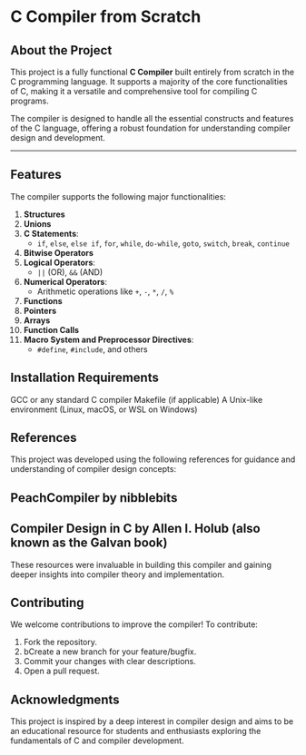 # C Compiler from Scratch

## About the Project
This project is a fully functional **C Compiler** built entirely from scratch in the C programming language. It supports a majority of the core functionalities of C, making it a versatile and comprehensive tool for compiling C programs.

The compiler is designed to handle all the essential constructs and features of the C language, offering a robust foundation for understanding compiler design and development.

---

## Features
The compiler supports the following major functionalities:

1. **Structures**  
2. **Unions**  
3. **C Statements**:  
   - `if`, `else`, `else if`, `for`, `while`, `do-while`, `goto`, `switch`, `break`, `continue`  
4. **Bitwise Operators**  
5. **Logical Operators**:  
   - `||` (OR), `&&` (AND)  
6. **Numerical Operators**:  
   - Arithmetic operations like `+`, `-`, `*`, `/`, `%`  
7. **Functions**  
8. **Pointers**  
9. **Arrays**  
10. **Function Calls**  
11. **Macro System and Preprocessor Directives**:  
    - `#define`, `#include`, and others  


## Installation Requirements
GCC or any standard C compiler
Makefile (if applicable)
A Unix-like environment (Linux, macOS, or WSL on Windows)

## References
This project was developed using the following references for guidance and understanding of compiler design concepts:

## PeachCompiler by nibblebits
## Compiler Design in C by Allen I. Holub (also known as the Galvan book)
These resources were invaluable in building this compiler and gaining deeper insights into compiler theory and implementation.

## Contributing
We welcome contributions to improve the compiler! To contribute:

1. Fork the repository.
2. bCreate a new branch for your feature/bugfix.
3. Commit your changes with clear descriptions.
4. Open a pull request.

## Acknowledgments
This project is inspired by a deep interest in compiler design and aims to be an educational resource for students and enthusiasts exploring the fundamentals of C and compiler development.


